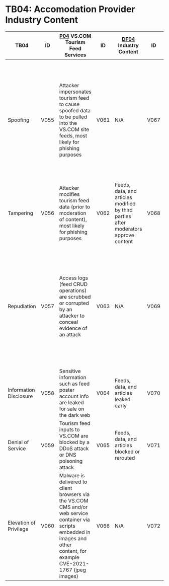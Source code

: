 # TB04: Accomodation Provider Industry Content

| TB04                   | ID   | [P04](../assets/P04.md) VS.COM Tourism Feed Services                                                                                                                              | ID   | [DF04](../assets/DF04.md) Industry Content                                           | ID   | [E01](../assets/E01.md) Tourism Industry Members                                                                                                                                                            |
|------------------------|------|-----------------------------------------------------------------------------------------------------------------------------------------------------------------------------------|------|--------------------------------------------------------------------------------------|------|-------------------------------------------------------------------------------------------------------------------------------------------------------------------------------------------------------------|
| Spoofing               | V055 | Attacker impersonates tourism feed to cause spoofed data to be pulled into the VS.COM site feeds, most likely for phishing purposes                                               | V061 | N/A                                                                                  | V067 | Attacker impersonates tourism industry member (social engineering) to enable other attacks such as collecting PII for sale on the dark web (information disclosure) and ransomware (elevation of privelege) |
| Tampering              | V056 | Attacker modifies tourism feed data (prior to moderation of content), most likely for phishing purposes                                                                           | V062 | Feeds, data, and articles modified by third parties after moderators approve content | V068 | N/A                                                                                                                                                                                                         |
| Repudiation            | V057 | Access logs (feed CRUD operations) are scrubbed or corrupted by an attacker to conceal evidence of an attack                                                                      | V063 | N/A                                                                                  | V069 | VS Team members do not keep records of their interactions with tourism industry members, which makes it harder to trace interactions to determine whether and how a social engineering attack occurred      |
| Information Disclosure | V058 | Sensitive information such as feed poster account info are leaked for sale on the dark web                                                                                        | V064 | Feeds, data, and articles leaked early                                               | V070 | N/A                                                                                                                                                                                                         |
| Denial of Service      | V059 | Tourism feed inputs to VS.COM are blocked by a DDoS attack or DNS poisoning attack                                                                                                | V065 | Feeds, data, and articles blocked or rerouted                                        | V071 | N/A                                                                                                                                                                                                         |
| Elevation of Privilege | V060 | Malware is delivered to client browsers via the VS.COM CMS and/or web service container via scripts embedded in images and other content, for example CVE-2021-1767 (jpeg images) | V066 | N/A                                                                                  | V072 | N/A                                                                                                                                                                                                         |
